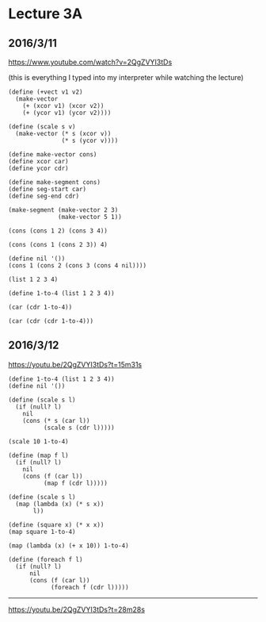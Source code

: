 # Lecture 3A

## 2016/3/11

https://www.youtube.com/watch?v=2QgZVYI3tDs

(this is everything I typed into my interpreter while watching the lecture)

```
(define (+vect v1 v2)
  (make-vector
    (+ (xcor v1) (xcor v2))
    (+ (ycor v1) (ycor v2))))
```

```
(define (scale s v)
  (make-vector (* s (xcor v))
               (* s (ycor v))))
```

```
(define make-vector cons)
(define xcor car)
(define ycor cdr)
```

```
(define make-segment cons)
(define seg-start car)
(define seg-end cdr)
```

```
(make-segment (make-vector 2 3)
              (make-vector 5 1))
```

```
(cons (cons 1 2) (cons 3 4))
```

```
(cons (cons 1 (cons 2 3)) 4)
```

```
(define nil '())
(cons 1 (cons 2 (cons 3 (cons 4 nil))))
```

```
(list 1 2 3 4)
```

```
(define 1-to-4 (list 1 2 3 4))
```

```
(car (cdr 1-to-4))
```

```
(car (cdr (cdr 1-to-4)))
```

## 2016/3/12

https://youtu.be/2QgZVYI3tDs?t=15m31s

```
(define 1-to-4 (list 1 2 3 4))
(define nil '())
```

```
(define (scale s l)
  (if (null? l)
    nil
    (cons (* s (car l))
          (scale s (cdr l)))))
```

```
(scale 10 1-to-4)
```

```
(define (map f l)
  (if (null? l)
    nil
    (cons (f (car l))
          (map f (cdr l)))))
```

```
(define (scale s l)
  (map (lambda (x) (* s x))
       l))
```

```
(define (square x) (* x x))
(map square 1-to-4)
```

```
(map (lambda (x) (+ x 10)) 1-to-4)
```

```
(define (foreach f l)
  (if (null? l)
      nil
      (cons (f (car l))
            (foreach f (cdr l)))))
```

----

https://youtu.be/2QgZVYI3tDs?t=28m28s
